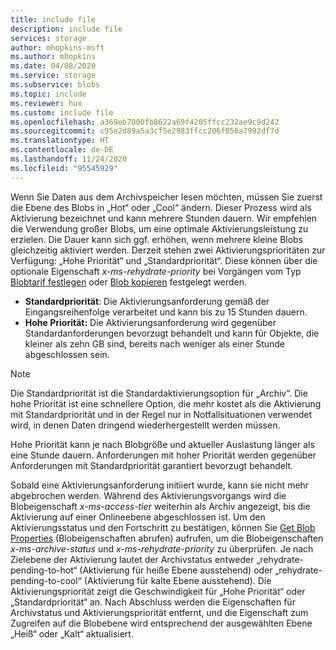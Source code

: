 ```yaml
---
title: include file
description: include file
services: storage
author: mhopkins-msft
ms.author: mhopkins
ms.date: 04/08/2020
ms.service: storage
ms.subservice: blobs
ms.topic: include
ms.reviewer: hux
ms.custom: include file
ms.openlocfilehash: a369eb7000fb8622a69f4205ffcc232ae9c9d242
ms.sourcegitcommit: c95e2d89a5a3cf5e2983ffcc206f056a7992df7d
ms.translationtype: HT
ms.contentlocale: de-DE
ms.lasthandoff: 11/24/2020
ms.locfileid: "95545929"
---
```

Wenn Sie Daten aus dem Archivspeicher lesen möchten, müssen Sie zuerst die Ebene des Blobs in „Hot“ oder „Cool“ ändern. Dieser Prozess wird als Aktivierung bezeichnet und kann mehrere Stunden dauern. Wir empfehlen die Verwendung großer Blobs, um eine optimale Aktivierungsleistung zu erzielen. Die Dauer kann sich ggf. erhöhen, wenn mehrere kleine Blobs gleichzeitig aktiviert werden. Derzeit stehen zwei Aktivierungsprioritäten zur Verfügung: „Hohe Priorität“ und „Standardpriorität“. Diese können über die optionale Eigenschaft *x-ms-rehydrate-priority* bei Vorgängen vom Typ [Blobtarif festlegen](/rest/api/storageservices/set-blob-tier) oder [Blob kopieren](/rest/api/storageservices/copy-blob) festgelegt werden.

* **Standardpriorität**: Die Aktivierungsanforderung gemäß der Eingangsreihenfolge verarbeitet und kann bis zu 15 Stunden dauern.
* **Hohe Priorität:** Die Aktivierungsanforderung wird gegenüber Standardanforderungen bevorzugt behandelt und kann für Objekte, die kleiner als zehn GB sind, bereits nach weniger als einer Stunde abgeschlossen sein. 

> [!NOTE]
> Die Standardpriorität ist die Standardaktivierungsoption für „Archiv“. Die hohe Priorität ist eine schnellere Option, die mehr kostet als die Aktivierung mit Standardpriorität und in der Regel nur in Notfallsituationen verwendet wird, in denen Daten dringend wiederhergestellt werden müssen.
>
> Hohe Priorität kann je nach Blobgröße und aktueller Auslastung länger als eine Stunde dauern. Anforderungen mit hoher Priorität werden gegenüber Anforderungen mit Standardpriorität garantiert bevorzugt behandelt.

Sobald eine Aktivierungsanforderung initiiert wurde, kann sie nicht mehr abgebrochen werden. Während des Aktivierungsvorgangs wird die Blobeigenschaft *x-ms-access-tier* weiterhin als Archiv angezeigt, bis die Aktivierung auf einer Onlineebene abgeschlossen ist. Um den Aktivierungsstatus und den Fortschritt zu bestätigen, können Sie [Get Blob Properties](/rest/api/storageservices/get-blob-properties) (Blobeigenschaften abrufen) aufrufen, um die Blobeigenschaften *x-ms-archive-status* und *x-ms-rehydrate-priority* zu überprüfen. Je nach Zielebene der Aktivierung lautet der Archivstatus entweder „rehydrate-pending-to-hot“ (Aktivierung für heiße Ebene ausstehend) oder „rehydrate-pending-to-cool“ (Aktivierung für kalte Ebene ausstehend). Die Aktivierungspriorität zeigt die Geschwindigkeit für „Hohe Priorität“ oder „Standardpriorität“ an. Nach Abschluss werden die Eigenschaften für Archivstatus und Aktivierungspriorität entfernt, und die Eigenschaft zum Zugreifen auf die Blobebene wird entsprechend der ausgewählten Ebene „Heiß“ oder „Kalt“ aktualisiert.